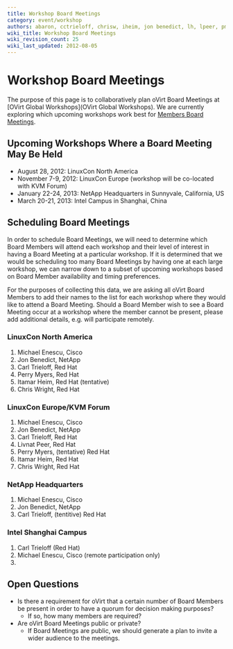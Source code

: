 ```yaml
---
title: Workshop Board Meetings
category: event/workshop
authors: abaron, cctrieloff, chrisw, iheim, jon benedict, lh, lpeer, pmyers
wiki_title: Workshop Board Meetings
wiki_revision_count: 25
wiki_last_updated: 2012-08-05
---
```


# Workshop Board Meetings

The purpose of this page is to collaboratively plan oVirt Board Meetings at [OVirt Global Workshops](OVirt Global Workshops). We are currently exploring which upcoming workshops work best for [Members Board Meetings](http://www.ovirt.org/governance/board/Board).

## Upcoming Workshops Where a Board Meeting May Be Held

*   August 28, 2012: LinuxCon North America
*   November 7-9, 2012: LinuxCon Europe (workshop will be co-located with KVM Forum)
*   January 22-24, 2013: NetApp Headquarters in Sunnyvale, California, US
*   March 20-21, 2013: Intel Campus in Shanghai, China

## Scheduling Board Meetings

In order to schedule Board Meetings, we will need to determine which Board Members will attend each workshop and their level of interest in having a Board Meeting at a particular workshop. If it is determined that we would be scheduling too many Board Meetings by having one at each large workshop, we can narrow down to a subset of upcoming workshops based on Board Member availability and timing preferences.

For the purposes of collecting this data, we are asking all oVirt Board Members to add their names to the list for each workshop where they would like to attend a Board Meeting. Should a Board Member wish to see a Board Meeting occur at a workshop where the member cannot be present, please add additional details, e.g. will participate remotely.

### LinuxCon North America

1.  Michael Enescu, Cisco
2.  Jon Benedict, NetApp
3.  Carl Trieloff, Red Hat
4.  Perry Myers, Red Hat
5.  Itamar Heim, Red Hat (tentative)
6.  Chris Wright, Red Hat

### LinuxCon Europe/KVM Forum

1.  Michael Enescu, Cisco
2.  Jon Benedict, NetApp
3.  Carl Trieloff, Red Hat
4.  Livnat Peer, Red Hat
5.  Perry Myers, (tentative) Red Hat
6.  Itamar Heim, Red Hat
7.  Chris Wright, Red Hat

### NetApp Headquarters

1.  Michael Enescu, Cisco
2.  Jon Benedict, NetApp
3.  Carl Trieloff, (tentitive) Red Hat

### Intel Shanghai Campus

1.  Carl Trieloff (Red Hat)
2.  Michael Enescu, Cisco (remote participation only)
3.  

## Open Questions

*   Is there a requirement for oVirt that a certain number of Board Members be present in order to have a quorum for decision making purposes?
    -   If so, how many members are required?
*   Are oVirt Board Meetings public or private?
    -   If Board Meetings are public, we should generate a plan to invite a wider audience to the meetings.
